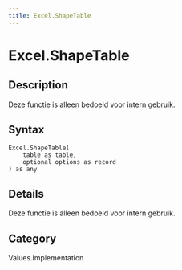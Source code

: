 ```yaml
---
title: Excel.ShapeTable
---
```


# Excel.ShapeTable


## Description

Deze functie is alleen bedoeld voor intern gebruik.


## Syntax

```powerquery
Excel.ShapeTable(
    table as table,
    optional options as record
) as any
```


## Details

Deze functie is alleen bedoeld voor intern gebruik.



## Category
Values.Implementation
